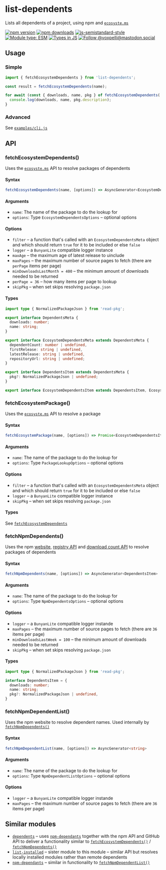 # list-dependents

Lists all dependents of a project, using npm and [`ecosyste.ms`](https://ecosyste.ms/)

[![npm version](https://img.shields.io/npm/v/list-dependents.svg?style=flat)](https://www.npmjs.com/package/list-dependents)
[![npm downloads](https://img.shields.io/npm/dm/list-dependents.svg?style=flat)](https://www.npmjs.com/package/list-dependents)
[![js-semistandard-style](https://img.shields.io/badge/code%20style-semistandard-brightgreen.svg)](https://github.com/voxpelli/eslint-config)
[![Module type: ESM](https://img.shields.io/badge/module%20type-esm-brightgreen)](https://github.com/voxpelli/badges-cjs-esm)
[![Types in JS](https://img.shields.io/badge/types_in_js-yes-brightgreen)](https://github.com/voxpelli/types-in-js)
[![Follow @voxpelli@mastodon.social](https://img.shields.io/mastodon/follow/109247025527949675?domain=https%3A%2F%2Fmastodon.social&style=social)](https://mastodon.social/@voxpelli)

## Usage

### Simple

```javascript
import { fetchEcosystemDependents } from 'list-dependents';

const result = fetchEcosystemDependents(name);

for await (const { downloads, name, pkg } of fetchEcosystemDependents('npm-run-all2')) {
  console.log(downloads, name, pkg.description);
}
```

### Advanced

See [`examples/cli.js`](./examples/cli.js)

## API

### fetchEcosystemDependents()

Uses the [`ecosyste.ms`](https://ecosyste.ms/) API to resolve packages of dependents

#### Syntax

```ts
fetchEcosystemDependents(name, [options]) => AsyncGenerator<EcosystemDependentsItem>
```

#### Arguments

* `name`: The name of the package to do the lookup for
* `options`: Type `EcosystemDependentsOptions` – optional options

#### Options

* `filter` – a function that's called with an `EcosystemDependentsMeta` object and which should return `true` for it to be included or else `false`
* `logger` – a `BunyanLite` compatible logger instance
* `maxAge` – the maximum age of latest release to uinclude
* `maxPages` – the maximum number of source pages to fetch (there are `perPage` items per page)
* `minDownloadsLastMonth = 400` – the minimum amount of downloads needed to be returned
* `perPage = 36` – how many items per page to lookup
* `skipPkg` – when set skips resolving `package.json`

#### Types

```ts
import type { NormalizedPackageJson } from 'read-pkg';

export interface DependentsMeta {
  downloads: number;
  name: string;
}

export interface EcosystemDependentsMeta extends DependentsMeta {
  dependentCount: number | undefined,
  firstRelease: string | undefined,
  latestRelease: string | undefined,
  repositoryUrl: string | undefined;
}

export interface DependentsItem extends DependentsMeta {
  pkg?: NormalizedPackageJson | undefined;
}

export interface EcosystemDependentsItem extends DependentsItem, EcosystemDependentsMeta {}
```

### fetchEcosystemPackage()

Uses the [`ecosyste.ms`](https://ecosyste.ms/) API to resolve a package

#### Syntax

```ts
fetchEcosystemPackage(name, [options]) => Promise<EcosystemDependentsItem>
```

#### Arguments

* `name`: The name of the package to do the lookup for
* `options`: Type `PackageLookupOptions` – optional options

#### Options

* `filter` – a function that's called with an `EcosystemDependentsMeta` object and which should return `true` for it to be included or else `false`
* `logger` – a `BunyanLite` compatible logger instance
* `skipPkg` – when set skips resolving `package.json`

#### Types

See [`fetchEcosystemDependents`](#fetchecosystemdependents)

### fetchNpmDependents()

Uses the npm [website](https://www.npmjs.com/browse/depended/c8), [registry API](https://github.com/npm/registry/blob/master/docs/REGISTRY-API.md#getpackageversion) and [download count API](https://github.com/npm/registry/blob/master/docs/download-counts.md) to resolve packages of dependents

#### Syntax

```ts
fetchNpmDependents(name, [options]) => AsyncGenerator<DependentsItem>
```

#### Arguments

* `name`: The name of the package to do the lookup for
* `options`: Type `NpmDependentsOptions` – optional options

#### Options

* `logger` – a `BunyanLite` compatible logger instande
* `maxPages` – the maximum number of source pages to fetch (there are `36` items per page)
* `minDownloadsLastWeek = 100` – the minimum amount of downloads needed to be returned
* `skipPkg` – when set skips resolving `package.json`

#### Types

```ts
import type { NormalizedPackageJson } from 'read-pkg';

interface DependentsItem = {
  downloads: number;
  name: string;
  pkg?: NormalizedPackageJson | undefined,
}
```

### fetchNpmDependentList()

Uses the npm website to resolve dependent names. Used internally by [`fetchNpmDependents()`](#fetchnpmdependents)

#### Syntax

```ts
fetchNpmDependentList(name, [options]) => AsyncGenerator<string>
```

#### Arguments

* `name`: The name of the package to do the lookup for
* `options`: Type `NpmDependentListOptions` – optional options

#### Options

* `logger` – a `BunyanLite` compatible logger instande
* `maxPages` – the maximum number of source pages to fetch (there are `36` items per page)

## Similar modules

* [`dependents`](https://github.com/pkgjs/dependents) – uses [`npm-dependants`](https://github.com/juliangruber/npm-dependants) together with the npm API and GitHub API to deliver a functionality similar to [`fetchEcosystemDependents()`](#fetchecosystemdependents) / [`fetchNpmDependents()`](#fetchnpmdependents)
* [`list-installed`](https://github.com/voxpelli/list-installed) – sister module to this module – similar API but resolves locally installed modules rather than remote dependents
* [`npm-dependants`](https://github.com/juliangruber/npm-dependants) – similar in functionality to [`fetchNpmDependentList()`](#fetchnpmdependentlist)

<!-- ## See also

* [Announcement blog post](#)
* [Announcement tweet](#) -->

